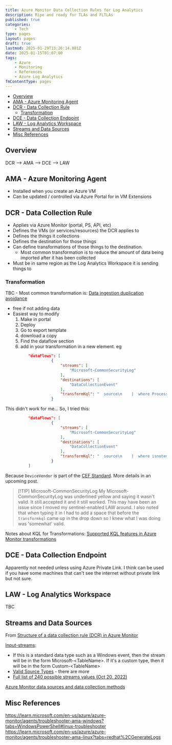 ```yaml
---
title: Azure Monitor Data Collection Rules for Log Analytics
description: Ripe and ready for TLAs and FLTLAs
published: true
categories:
    - Tech
type: pages
layout: pages
draft: true
lastmod: 2025-01-29T13:26:14.881Z
date: 2025-01-15T01:07:00
tags:
    - Azure
    - Monitoring
    - References
    - Azure Log Analytics
fmContentType: pages
---
```



<!--- cSpell:disable --->
* [Overview](#overview)
* [AMA - Azure Monitoring Agent](#ama---azure-monitoring-agent)
* [DCR - Data Collection Rule](#dcr---data-collection-rule)
  * [Transformation](#transformation)
* [DCE - Data Collection Endpoint](#dce---data-collection-endpoint)
* [LAW - Log Analytics Workspace](#law---log-analytics-workspace)
* [Streams and Data Sources](#streams-and-data-sources)
* [Misc References](#misc-references)
<!--- cSpell:enable --->

## Overview

DCR --> AMA --> DCE --> LAW

## AMA - Azure Monitoring Agent

* Installed when you create an Azure VM
* Can be updated / controlled via Azure Portal for in VM Extensions

## DCR - Data Collection Rule

* Applies via Azure Monitor (portal, PS, API, etc)
* Defines the VMs (or services/resources) the DCR applies to
* Defines the things it collections
* Defines the destination for those things
* Can define transformations of those things to the destination.
  * Most common transformation is to reduce the amount of data being imported after it has been collected
* Must be in same region as the Log Analytics Workspace it is sending things to

### Transformation

TBC - Most common transformation is: [Data ingestion duplication avoidance](https://learn.microsoft.com/en-us/azure/sentinel/cef-syslog-ama-overview?tabs=single#data-ingestion-duplication-avoidance)

* free if not adding data
* Easiest way to modify
  1. Make in portal
  2. Deploy
  3. Go to export template
  4. download a copy
  5. Find the dataflow section
  6. add in your transformation in a new element. eg

```json
          "dataFlows": [
                    {
                        "streams": [
                            "Microsoft-CommonSecurityLog"
                        ],
                        "destinations": [
                            "DataCollectionEvent"
                        ],
                        "transformKql": "  source\n    |  where ProcessName !contains \"CEF\"\n"
                    }
```

This didn't work for me... So, I tried this:

```json
          "dataFlows": [
                    {
                        "streams": [
                            "Microsoft-CommonSecurityLog"
                        ],
                        "destinations": [
                            "DataCollectionEvent"
                        ],
                        "transformKql": "  source\n    |  where isnotempty(DeviceVendor)\n"
                    }
          ]
```

Because `DeviceVendor` is part of the [CEF Standard](misc-references.md#cef). More details in an upcoming post.

> [!TIP] Microsoft-CommonSecurityLog
> My Microsoft-CommonSecurityLog was underlined yellow and saying it wasn't valid. It still accepted it and it still worked. This may have been an issue since I moved my sentinel-enabled LAW around. I also noted that when typing it in I had to add a space that before the <!--- cSpell:disable --->`transformkql`<!--- cSpell:enable ---> came up in the drop down so I knew what I was doing was 'somewhat' valid.

Notes about KQL for Transformations: [Supported KQL features in Azure Monitor transformations](https://learn.microsoft.com/en-us/azure/azure-monitor/essentials/data-collection-transformations-kql)

## DCE - Data Collection Endpoint

Apparently not needed unless using Azure Private Link. I think can be used if you have some machines that can't see the internet without private link but not sure.

## LAW - Log Analytics Workspace

TBC

## Streams and Data Sources

From [Structure of a data collection rule (DCR) in Azure Monitor](https://learn.microsoft.com/en-us/azure/azure-monitor/essentials/data-collection-rule-structure)

[Input-streams](https://learn.microsoft.com/en-us/azure/azure-monitor/essentials/data-collection-rule-structure#input-streams):

* If this is a standard data type such as a Windows event, then the stream will be in the form Microsoft-\<TableName\>. If it's a custom type, then it will be in the form Custom-\<TableName\>
* [Valid Source Types](https://learn.microsoft.com/en-us/azure/azure-monitor/essentials/data-collection-rule-structure#valid-data-source-types) - there are more
* [Full list of 240 possible streams values (Oct 20, 2022)](https://github.com/Azure/azure-rest-api-specs/issues/21200#:~:text=Full%20list%20of%20240%20possible%20streams%20values)

[Azure Monitor data sources and data collection methods](https://learn.microsoft.com/en-us/azure/azure-monitor/data-sources)

## Misc References

<https://learn.microsoft.com/en-us/azure/azure-monitor/agents/troubleshooter-ama-windows?tabs=WindowsPowerShell#linux-troubleshooter>\
<https://learn.microsoft.com/en-us/azure/azure-monitor/agents/troubleshooter-ama-linux?tabs=redhat%2CGenerateLogs>
